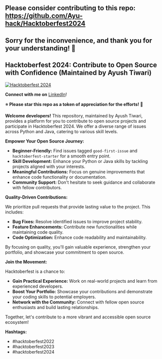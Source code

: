 ## Please consider contributing to this repo: https://github.com/Ayu-hack/Hacktoberfest2024
## **Sorry for the inconvenience, and thank you for your understanding! 🙏**


## Hacktoberfest 2024: Contribute to Open Source with Confidence (Maintained by Ayush Tiwari)

[![Hacktoberfest 2024](https://img.shields.io/badge/Hacktoberfest-2024-ff6f00?style=flat-square&logo=hacktoberfest&logoColor=white&labelColor=000000)](https://hacktoberfest.digitalocean.com/)

**Connect with me on** [LinkedIn](https://www.linkedin.com/in/ayush-tiwari02)!


**⭐ Please star this repo as a token of appreciation for the efforts! 🙌**


**Welcome developers!** This repository, maintained by Ayush Tiwari, provides a platform for you to contribute to open source projects and participate in Hacktoberfest 2024. We offer a diverse range of issues across Python and Java, catering to various skill levels. 

**Empower Your Open Source Journey:**

* **Beginner-Friendly:** Find issues tagged `good-first-issue` and `hacktoberfest-starter` for a smooth entry point. 
* **Skill Development:** Enhance your Python or Java skills by tackling projects aligned with your interests.
* **Meaningful Contributions:** Focus on genuine improvements that enhance code functionality or documentation.
* **Community Support:** Don't hesitate to seek guidance and collaborate with fellow contributors.

**Quality-Driven Contributions:**

We prioritize pull requests that provide lasting value to the project. This includes:

* **Bug Fixes:** Resolve identified issues to improve project stability.
* **Feature Enhancements:** Contribute new functionalities while maintaining code quality.
* **Code Optimization:** Enhance code readability and maintainability.

By focusing on quality, you'll gain valuable experience, strengthen your portfolio, and showcase your commitment to open source.

**Join the Movement:**

Hacktoberfest is a chance to:

* **Gain Practical Experience:** Work on real-world projects and learn from experienced developers.
* **Boost Your Portfolio:** Showcase your contributions and demonstrate your coding skills to potential employers.
* **Network with the Community:** Connect with fellow open source enthusiasts and build lasting relationships.

Together, let's contribute to a more vibrant and accessible open source ecosystem!

**Hashtags:**

* #hacktoberfest2022
* #hacktoberfest2023
* #hacktoberfest2024

